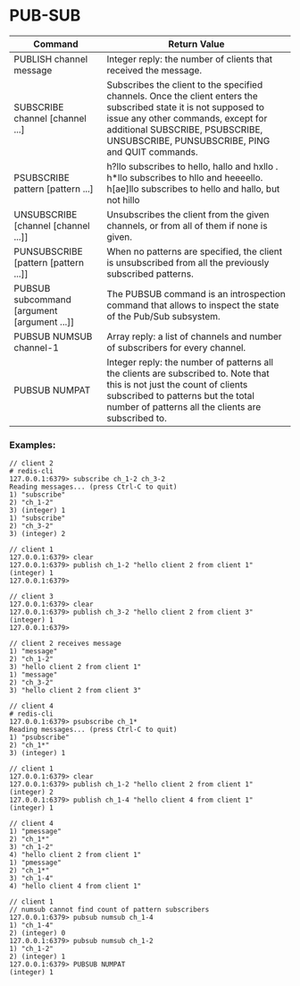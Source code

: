# PUB-SUB

| Command                                     | Return Value                                                                                                                                                                                                                                  |
|---------------------------------------------|-----------------------------------------------------------------------------------------------------------------------------------------------------------------------------------------------------------------------------------------------|
| PUBLISH channel message                     | Integer reply: the number of clients that received the message.                                                                                                                                                                               |
| SUBSCRIBE channel [channel ...]             | Subscribes the client to the specified channels. Once the client enters the subscribed state it is  not supposed to issue any other commands, except for additional SUBSCRIBE, PSUBSCRIBE, UNSUBSCRIBE, PUNSUBSCRIBE, PING and QUIT commands. |
| PSUBSCRIBE pattern [pattern ...]            | h?llo subscribes to hello, hallo and hxllo . h*llo subscribes to hllo and heeeello. h[ae]llo subscribes to hello and hallo, but not hillo                                                                                                        |
| UNSUBSCRIBE [channel [channel ...]]         | Unsubscribes the client from the given channels, or from all of them if none is given.                                                                                                                                                        |
| PUNSUBSCRIBE [pattern [pattern ...]]        | When no patterns are specified, the client is unsubscribed from all the previously subscribed patterns.                                                                                                                                       |
| PUBSUB subcommand [argument [argument ...]] | The PUBSUB command is an introspection command that allows to inspect the state of the Pub/Sub subsystem.                                                                                                                                     |
| PUBSUB NUMSUB channel-1                     | Array reply: a list of channels and number of subscribers for every channel.                                                                                                                                                                  |
| PUBSUB NUMPAT                               | Integer reply: the number of patterns all the clients are subscribed to. Note that this is not just the count of clients subscribed to patterns  but the total number of patterns all the clients are subscribed to.                          |


### Examples:


```
// client 2
# redis-cli
127.0.0.1:6379> subscribe ch_1-2 ch_3-2
Reading messages... (press Ctrl-C to quit)
1) "subscribe"
2) "ch_1-2"
3) (integer) 1
1) "subscribe"
2) "ch_3-2"
3) (integer) 2

```


```
// client 1
127.0.0.1:6379> clear
127.0.0.1:6379> publish ch_1-2 "hello client 2 from client 1"
(integer) 1
127.0.0.1:6379>
```

```
// client 3
127.0.0.1:6379> clear
127.0.0.1:6379> publish ch_3-2 "hello client 2 from client 3"
(integer) 1
127.0.0.1:6379>
```
```
// client 2 receives message
1) "message"
2) "ch_1-2"
3) "hello client 2 from client 1"
1) "message"
2) "ch_3-2"
3) "hello client 2 from client 3"
```
```
// client 4
# redis-cli
127.0.0.1:6379> psubscribe ch_1*
Reading messages... (press Ctrl-C to quit)
1) "psubscribe"
2) "ch_1*"
3) (integer) 1
```
```
// client 1
127.0.0.1:6379> clear
127.0.0.1:6379> publish ch_1-2 "hello client 2 from client 1"
(integer) 2
127.0.0.1:6379> publish ch_1-4 "hello client 4 from client 1"
(integer) 1
```
```
// client 4
1) "pmessage"
2) "ch_1*"
3) "ch_1-2"
4) "hello client 2 from client 1"
1) "pmessage"
2) "ch_1*"
3) "ch_1-4"
4) "hello client 4 from client 1"
```

```
// client 1 
// numsub cannot find count of pattern subscribers
127.0.0.1:6379> pubsub numsub ch_1-4
1) "ch_1-4"
2) (integer) 0
127.0.0.1:6379> pubsub numsub ch_1-2
1) "ch_1-2"
2) (integer) 1
127.0.0.1:6379> PUBSUB NUMPAT
(integer) 1
```
